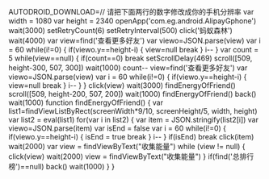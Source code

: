 AUTODROID_DOWNLOAD=// 请把下面两行的数字修改成你的手机分辨率
var width = 1080
var height = 2340
openApp('com.eg.android.AlipayGphone')
wait(3000)
setRetryCount(6)
setRetryInterval(500)
click('蚂蚁森林')
wait(4000)
var view=find('查看更多好友')
var viewo=JSON.parse(view)
var i = 60
while(i!=0) {
 if(viewo.y==height-i) {
  view=null
  break
 }
 i--
}
var count = 5
while(view==null) {
  if(count==0) break
  setScrollDelay(469)
  scroll(\[509, height-300, 507, 300\])
  wait(1000)
  count--
  view=find('查看更多好友')
  var viewo=JSON.parse(view)
  var i = 60
  while(i!=0) {
   if(viewo.y==height-i) {
    view=null
    break
   }
   i--
  }
}
click(view)
wait(3000)
findEnergyOfFriend() 
scroll(\[509, height-200, 507, 200\])
wait(1000)
findEnergyOfFriend() 
back()
wait(1000)
function findEnergyOfFriend() {
var list1=findViewListByRect(screenWidth\*9/10, screenHeight/5, width, height)
var list2 = eval(list1)
 for(var i in list2) {
  var item = JSON.stringify(list2\[i\])
  var viewo=JSON.parse(item)
  var isEnd = false
  var i = 60
  while(i!=0) {
   if(viewo.y==height-i) {
    isEnd = true
    break
   }
   i--
  }
  if(isEnd) break
  click(item)
  wait(2000)
  var view = findViewByText("收集能量")
    while (view != null) {
        click(view)
        wait(2000)
        view = findViewByText("收集能量")
    }
    if(find('总排行榜')==null) back()
  wait(1000)
 }
}
